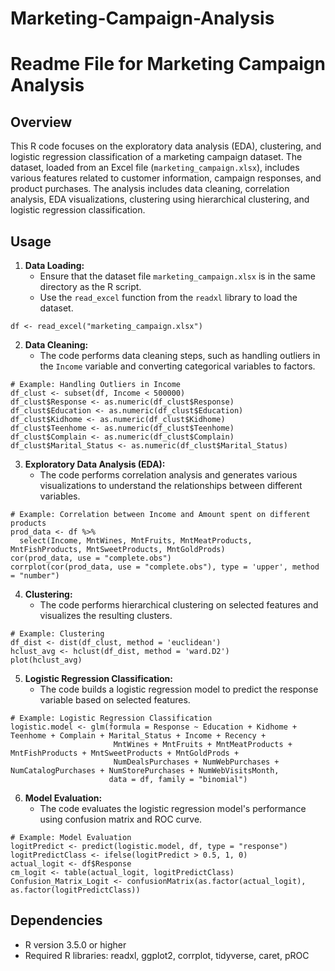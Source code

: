 # Marketing-Campaign-Analysis
# Readme File for Marketing Campaign Analysis

## Overview

This R code focuses on the exploratory data analysis (EDA), clustering, and logistic regression classification of a marketing campaign dataset. The dataset, loaded from an Excel file (`marketing_campaign.xlsx`), includes various features related to customer information, campaign responses, and product purchases. The analysis includes data cleaning, correlation analysis, EDA visualizations, clustering using hierarchical clustering, and logistic regression classification.

## Usage

1. **Data Loading:**
   - Ensure that the dataset file `marketing_campaign.xlsx` is in the same directory as the R script.
   - Use the `read_excel` function from the `readxl` library to load the dataset.

```
df <- read_excel("marketing_campaign.xlsx")
```

2. **Data Cleaning:**
   - The code performs data cleaning steps, such as handling outliers in the `Income` variable and converting categorical variables to factors.

```
# Example: Handling Outliers in Income
df_clust <- subset(df, Income < 500000)
df_clust$Response <- as.numeric(df_clust$Response)
df_clust$Education <- as.numeric(df_clust$Education)
df_clust$Kidhome <- as.numeric(df_clust$Kidhome)
df_clust$Teenhome <- as.numeric(df_clust$Teenhome)
df_clust$Complain <- as.numeric(df_clust$Complain)
df_clust$Marital_Status <- as.numeric(df_clust$Marital_Status)
```

3. **Exploratory Data Analysis (EDA):**
   - The code performs correlation analysis and generates various visualizations to understand the relationships between different variables.

```
# Example: Correlation between Income and Amount spent on different products
prod_data <- df %>%
  select(Income, MntWines, MntFruits, MntMeatProducts, MntFishProducts, MntSweetProducts, MntGoldProds)
cor(prod_data, use = "complete.obs")
corrplot(cor(prod_data, use = "complete.obs"), type = 'upper', method = "number")
```

4. **Clustering:**
   - The code performs hierarchical clustering on selected features and visualizes the resulting clusters.

```
# Example: Clustering
df_dist <- dist(df_clust, method = 'euclidean')
hclust_avg <- hclust(df_dist, method = 'ward.D2')
plot(hclust_avg)
```

5. **Logistic Regression Classification:**
   - The code builds a logistic regression model to predict the response variable based on selected features.

```
# Example: Logistic Regression Classification
logistic.model <- glm(formula = Response ~ Education + Kidhome + Teenhome + Complain + Marital_Status + Income + Recency + 
                       MntWines + MntFruits + MntMeatProducts + MntFishProducts + MntSweetProducts + MntGoldProds +
                       NumDealsPurchases + NumWebPurchases + NumCatalogPurchases + NumStorePurchases + NumWebVisitsMonth, 
                      data = df, family = "binomial")
```

6. **Model Evaluation:**
   - The code evaluates the logistic regression model's performance using confusion matrix and ROC curve.

```
# Example: Model Evaluation
logitPredict <- predict(logistic.model, df, type = "response")
logitPredictClass <- ifelse(logitPredict > 0.5, 1, 0)
actual_logit <- df$Response
cm_logit <- table(actual_logit, logitPredictClass)
Confusion_Matrix_Logit <- confusionMatrix(as.factor(actual_logit), as.factor(logitPredictClass))
```

## Dependencies

- R version 3.5.0 or higher
- Required R libraries: readxl, ggplot2, corrplot, tidyverse, caret, pROC
